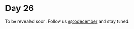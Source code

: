 # Day 26

To be revealed soon. Follow us [@codecember](https://twitter.com/codecember_ink) and stay tuned.
